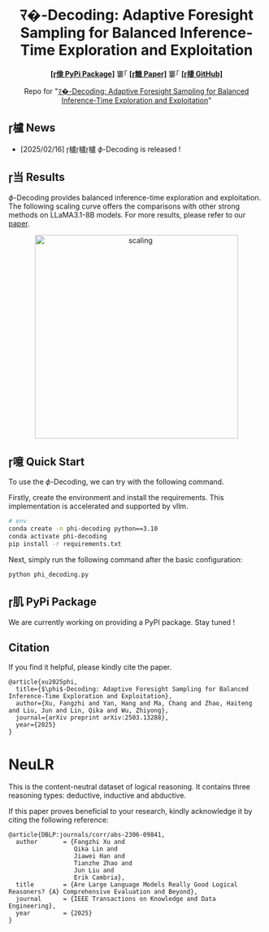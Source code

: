 <h1 align="center">
ﾏ�-Decoding: Adaptive Foresight Sampling for Balanced Inference-Time Exploration and Exploitation
</h1>

<p align="center">
  <a href="https://github.com/xufangzhi/phi-Decoding/"><b>[倹 PyPi Package]</b></a> 窶｢
  <a href="https://arxiv.org/abs/2503.13288"><b>[糖 Paper]</b></a> 窶｢
  <a href="https://github.com/xufangzhi/phi-Decoding"><b>[棲 GitHub]</b></a>

</p>

<p align="center">
Repo for "<a href="https://arxiv.org/abs/2503.13288" target="_blank">ﾏ�-Decoding: Adaptive Foresight Sampling for Balanced Inference-Time Exploration and Exploitation</a>"
</p>

## 櫨 News

- [2025/02/16] 櫨櫨櫨 $\phi$-Decoding is released !

## 当 Results

$\phi$-Decoding provides balanced inference-time exploration and exploitation. The following scaling curve offers the comparisons with other strong methods on LLaMA3.1-8B models. For more results, please refer to our [paper](https://arxiv.org/abs/2311.09278).

<p align="center">
    <img src="./assets/scaling_law.png" alt="scaling" width="400">
</p>

## 噫 Quick Start

To use the $\phi$-Decoding, we can try with the following command.

Firstly, create the environment and install the requirements. This implementation is accelerated and supported by vllm.

```bash
# env
conda create -n phi-decoding python==3.10
conda activate phi-decoding
pip install -r requirements.txt
```

Next, simply run the following command after the basic configuration:

```bash
python phi_decoding.py
```

## 肌 PyPi Package

We are currently working on providing a PyPI package. Stay tuned !

## Citation

If you find it helpful, please kindly cite the paper.

```
@article{xu2025phi,
  title={$\phi$-Decoding: Adaptive Foresight Sampling for Balanced Inference-Time Exploration and Exploitation},
  author={Xu, Fangzhi and Yan, Hang and Ma, Chang and Zhao, Haiteng and Liu, Jun and Lin, Qika and Wu, Zhiyong},
  journal={arXiv preprint arXiv:2503.13288},
  year={2025}
}
```


# NeuLR
This is the content-neutral dataset of logical reasoning. It contains three reasoning types: deductive, inductive and abductive.

If this paper proves beneficial to your research, kindly acknowledge it by citing the following reference:
```
@article{DBLP:journals/corr/abs-2306-09841,
  author       = {Fangzhi Xu and
                  Qika Lin and
                  Jiawei Han and
                  Tianzhe Zhao and
                  Jun Liu and
                  Erik Cambria},
  title        = {Are Large Language Models Really Good Logical Reasoners? {A} Comprehensive Evaluation and Beyond},
  journal      = {IEEE Transactions on Knowledge and Data Engineering},
  year         = {2025}
}
```
